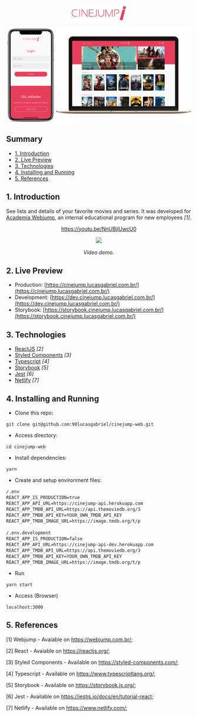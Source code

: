 <div align="center">
    <img alt="Cinejump" title="#cinejump" src="./.github/logo.svg" width="150px" />

![Web](./.github/mockup.png)
</div>

## Summary
  - [1. Introduction](#1-introduction)
  - [2. Live Preview](#2-live-preview)
  - [3. Technologies](#3-technologies)
  - [4. Installing and Running](#4-installing-and-running)
  - [5. References](#5-references)



## 1. Introduction
See lists and details of your favorite movies and series. It was developed for [Academia Webjump](https://webjump.com.br/), an internal educational program for new employees _[1]_.

<div align="center">

https://youtu.be/NnUBjlUwcU0

[![](http://img.youtube.com/vi/NnUBjlUwcU0/0.jpg)](https://www.youtube.com/watch?v=NnUBjlUwcU0 "Video demo.")

_Video demo._
</div>

## 2. Live Preview
- Production: [https://cinejump.lucasgabriel.com.br/](https://cinejump.lucasgabriel.com.br/)
- Development: [https://dev.cinejump.lucasgabriel.com.br/](https://dev.cinejump.lucasgabriel.com.br/)
- Storybook: [https://storybook.cinejump.lucasgabriel.com.br/](https://storybook.cinejump.lucasgabriel.com.br/)






## 3. Technologies
- [ReactJS](https://reactjs.org/) _[2]_
- [Styled Components](https://styled-components.com/) _[3]_
- [Typescript](https://www.typescriptlang.org/) _[4]_
- [Storybook](https://storybook.js.org/) _[5]_
- [Jest](https://jestjs.io/docs/en/tutorial-react) _[6]_
- [Netlify](https://www.netlify.com/) _[7]_






## 4. Installing and Running
- Clone this repo:
```
git clone git@github.com:90lucasgabriel/cinejump-web.git
```
- Access directory:
```
cd cinejump-web
```
- Install dependencies:
```
yarn
```
- Create and setup environment files:
```
/.env
REACT_APP_IS_PRODUCTION=true
REACT_APP_API_URL=https://cinejump-api.herokuapp.com
REACT_APP_TMDB_API_URL=https://api.themoviedb.org/3
REACT_APP_TMDB_API_KEY=YOUR_OWN_TMDB_API_KEY
REACT_APP_TMDB_IMAGE_URL=https://image.tmdb.org/t/p

/.env.development
REACT_APP_IS_PRODUCTION=false
REACT_APP_API_URL=https://cinejump-api-dev.herokuapp.com
REACT_APP_TMDB_API_URL=https://api.themoviedb.org/3
REACT_APP_TMDB_API_KEY=YOUR_OWN_TMDB_API_KEY
REACT_APP_TMDB_IMAGE_URL=https://image.tmdb.org/t/p
```
- Run
```
yarn start
```
- Access (Browser)
```
localhost:3000
```


## 5. References
[1] Webjump - Avaiable on https://webjump.com.br/;

[2] React - Avaiable on https://reactjs.org/;

[3] Styled Components - Available on https://styled-components.com/;

[4] Typescript - Available on https://www.typescriptlang.org/;

[5] Storybook - Available on https://storybook.js.org/;

[6] Jest - Available on https://jestjs.io/docs/en/tutorial-react;

[7] Netlify - Available on https://www.netlify.com/;
